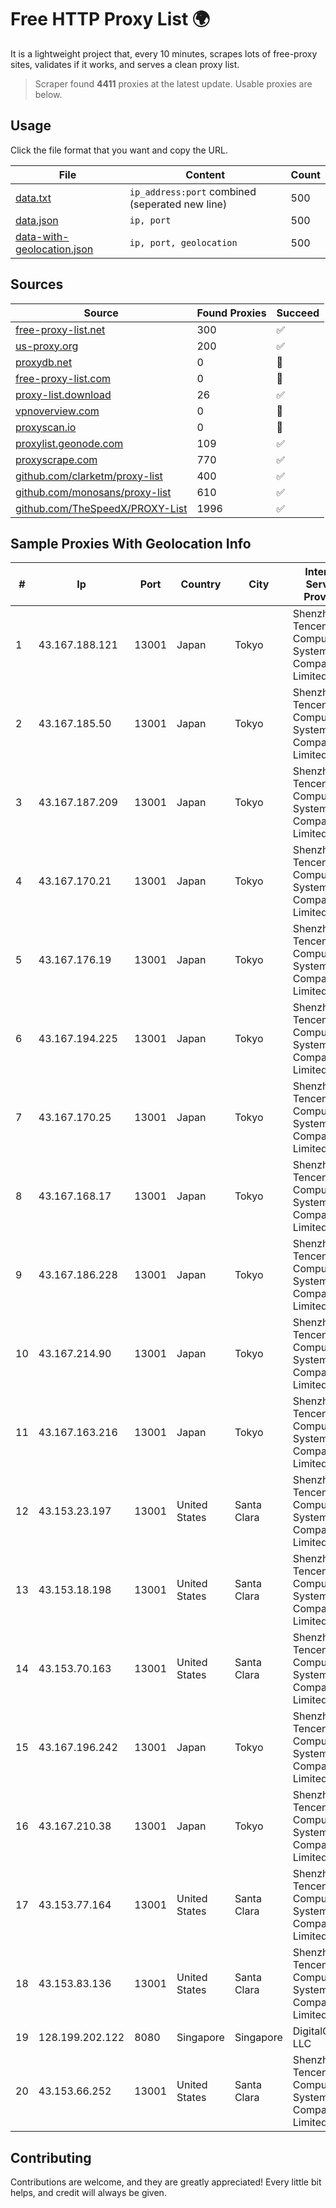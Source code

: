 
# Free HTTP Proxy List 🌍

It is a lightweight project that, every 10 minutes, scrapes lots of free-proxy sites, validates if it works, and serves a clean proxy list.


> Scraper found **4411** proxies at the latest update. Usable proxies are below.

## Usage

Click the file format that you want and copy the URL.


|File|Content|Count|
|----|-------|-----|
|[data.txt](https://raw.githubusercontent.com/themiralay/Proxy-List-World/master/data.txt)|`ip_address:port` combined (seperated new line)|500|
|[data.json](https://raw.githubusercontent.com/themiralay/Proxy-List-World/master/data.json)|`ip, port`|500|
|[data-with-geolocation.json](https://raw.githubusercontent.com/themiralay/Proxy-List-World/master/data-with-geolocation.json)|`ip, port, geolocation`|500|

## Sources

|Source|Found Proxies|Succeed|
|------|-------------|-------|
|[free-proxy-list.net](https://free-proxy-list.net)|300|✅|
|[us-proxy.org](https://www.us-proxy.org)|200|✅|
|[proxydb.net](http://proxydb.net)|0|🚫|
|[free-proxy-list.com](https://free-proxy-list.com/?page=&port=&type%5B%5D=http&type%5B%5D=https&up_time=0&search=Search)|0|🚫|
|[proxy-list.download](https://www.proxy-list.download/HTTP)|26|✅|
|[vpnoverview.com](https://vpnoverview.com/privacy/anonymous-browsing/free-proxy-servers)|0|🚫|
|[proxyscan.io](https://www.proxyscan.io)|0|🚫|
|[proxylist.geonode.com](https://proxylist.geonode.com/api/proxy-list?limit=300&page=1&sort_by=lastChecked&sort_type=desc&protocols=http,https)|109|✅|
|[proxyscrape.com](https://api.proxyscrape.com/v2/?request=displayproxies&protocol=http&timeout=10000&country=all&ssl=all&anonymity=all)|770|✅|
|[github.com/clarketm/proxy-list](https://raw.githubusercontent.com/clarketm/proxy-list/master/proxy-list-raw.txt)|400|✅|
|[github.com/monosans/proxy-list](https://raw.githubusercontent.com/monosans/proxy-list/main/proxies/http.txt)|610|✅|
|[github.com/TheSpeedX/PROXY-List](https://raw.githubusercontent.com/TheSpeedX/PROXY-List/master/http.txt)|1996|✅|


## Sample Proxies With Geolocation Info

|#|Ip|Port|Country|City|Internet Service Provider|
|-|--|----|-------|----|-------------------------|
|1|43.167.188.121|13001|Japan|Tokyo|Shenzhen Tencent Computer Systems Company Limited|
|2|43.167.185.50|13001|Japan|Tokyo|Shenzhen Tencent Computer Systems Company Limited|
|3|43.167.187.209|13001|Japan|Tokyo|Shenzhen Tencent Computer Systems Company Limited|
|4|43.167.170.21|13001|Japan|Tokyo|Shenzhen Tencent Computer Systems Company Limited|
|5|43.167.176.19|13001|Japan|Tokyo|Shenzhen Tencent Computer Systems Company Limited|
|6|43.167.194.225|13001|Japan|Tokyo|Shenzhen Tencent Computer Systems Company Limited|
|7|43.167.170.25|13001|Japan|Tokyo|Shenzhen Tencent Computer Systems Company Limited|
|8|43.167.168.17|13001|Japan|Tokyo|Shenzhen Tencent Computer Systems Company Limited|
|9|43.167.186.228|13001|Japan|Tokyo|Shenzhen Tencent Computer Systems Company Limited|
|10|43.167.214.90|13001|Japan|Tokyo|Shenzhen Tencent Computer Systems Company Limited|
|11|43.167.163.216|13001|Japan|Tokyo|Shenzhen Tencent Computer Systems Company Limited|
|12|43.153.23.197|13001|United States|Santa Clara|Shenzhen Tencent Computer Systems Company Limited|
|13|43.153.18.198|13001|United States|Santa Clara|Shenzhen Tencent Computer Systems Company Limited|
|14|43.153.70.163|13001|United States|Santa Clara|Shenzhen Tencent Computer Systems Company Limited|
|15|43.167.196.242|13001|Japan|Tokyo|Shenzhen Tencent Computer Systems Company Limited|
|16|43.167.210.38|13001|Japan|Tokyo|Shenzhen Tencent Computer Systems Company Limited|
|17|43.153.77.164|13001|United States|Santa Clara|Shenzhen Tencent Computer Systems Company Limited|
|18|43.153.83.136|13001|United States|Santa Clara|Shenzhen Tencent Computer Systems Company Limited|
|19|128.199.202.122|8080|Singapore|Singapore|DigitalOcean, LLC|
|20|43.153.66.252|13001|United States|Santa Clara|Shenzhen Tencent Computer Systems Company Limited|



## Contributing

Contributions are welcome, and they are greatly appreciated! Every
little bit helps, and credit will always be given.

